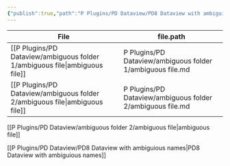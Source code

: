 ```yaml
---
{"publish":true,"path":"P Plugins/PD Dataview/PD8 Dataview with ambiguious names.md","permalink":"/p-plugins/pd-dataview/pd-8-dataview-with-ambiguious-names/","PassFrontmatter":true}
---
```


| File                                                                           | file.path                                                  |
| ------------------------------------------------------------------------------ | ---------------------------------------------------------- |
| [[P Plugins/PD Dataview/ambiguous folder 1/ambiguous file\|ambiguous file]] | P Plugins/PD Dataview/ambiguous folder 1/ambiguous file.md |
| [[P Plugins/PD Dataview/ambiguous folder 2/ambiguous file\|ambiguous file]] | P Plugins/PD Dataview/ambiguous folder 2/ambiguous file.md |



[[P Plugins/PD Dataview/ambiguous folder 2/ambiguous file\|ambiguous file]] 

[[P Plugins/PD Dataview/PD8 Dataview with ambiguious names\|PD8 Dataview with ambiguious names]] 

